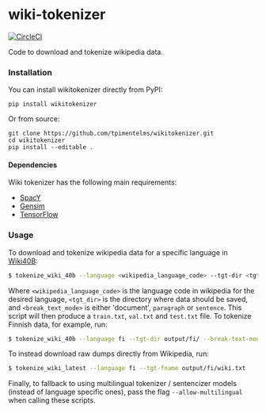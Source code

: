 # wiki-tokenizer

[![CircleCI](https://circleci.com/gh/tpimentelms/wiki-tokenizer.svg?style=svg)](https://circleci.com/gh/tpimentelms/wiki-tokenizer)

Code to download and tokenize wikipedia data.

### Installation

You can install wikitokenizer directly from PyPI:

`pip install wikitokenizer`

Or from source:

```
git clone https://github.com/tpimentelms/wikitokenizer.git
cd wikitokenizer
pip install --editable .
```

#### Dependencies

Wiki tokenizer has the following main requirements:

* [SpacY](https://spacy.io/)
* [Gensim](https://radimrehurek.com/gensim/)
* [TensorFlow](https://www.tensorflow.org/)

### Usage

To download and tokenize wikipedia data for a specific language in [Wiki40B](https://aclanthology.org/2020.lrec-1.297/):
```bash
$ tokenize_wiki_40b --language <wikipedia_language_code> --tgt-dir <tgt_dir> --break-text-mode <break_text_mode>
```
Where `<wikipedia_language_code>` is the language code in wikipedia for the desired language, `<tgt_dir>` is the directory where data should be saved, and `<break_text_mode>` is either 'document', `paragraph` or `sentence`. This script will then produce a `train.txt`, `val.txt` and `test.txt` file. To tokenize Finnish data, for example, run:
```bash
$ tokenize_wiki_40b --language fi --tgt-dir output/fi/ --break-text-mode document
```

To instead download raw dumps directly from Wikipedia, run:
```bash
$ tokenize_wiki_latest --language fi --tgt-fname output/fi/wiki.txt
```

Finally, to fallback to using multilingual tokenizer / sentencizer models (instead of language specific ones), pass the flag `--allow-multilingual` when calling these scripts.
